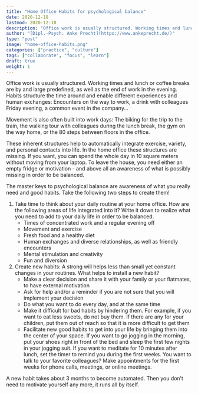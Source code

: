 ```yaml
---
title: "Home Office Habits for psychological balance"
date: 2020-12-18
lastmod: 2020-12-18
description: "Office work is usually structured. Working times and lunch or coffee breaks are by and large predefined, as well as the end of work in the evening. Habits structure the time around and enable different experiences and human exchanges: Encounters on the way to work, a drink with colleagues Friday evening, a common event in the company…"
author: "[Dipl.-Psych. Anke Precht](https://www.ankeprecht.de/)"
type: "post"
image: "home-office-habits.png"
categories: ["practice", "culture"]
tags: ["collaborate", "focus", "learn"]
draft: true
weight: 1
---
```


Office work is usually structured. Working times and lunch or coffee breaks are by and large predefined, as well as the end of work in the evening. Habits structure the time around and enable different experiences and human exchanges: Encounters on the way to work, a drink with colleagues Friday evening, a common event in the company…

<!--more-->

Movement is also often built into work days: The biking for the trip to the train, the walking tour with colleagues during the lunch break, the gym on the way home, or the 80 steps between floors in the office.

These inherent structures help to automatically integrate exercise, variety, and personal contacts into life. In the home office these structures are missing. If you want, you can spend the whole day in 10 square meters without moving from your laptop. To leave the house, you need either an empty fridge or motivation - and above all an awareness of what is possibly missing in order to be balanced.

The master keys to psychological balance are awareness of what you really need and good habits. Take the following two steps to create them!

1. Take time to think about your daily routine at your home office. How are the following areas of life integrated into it? Write it down to realize what you need to add to your daily life in order to be balanced.
   - Times of concentrated work and a regular evening off
   - Movement and exercise
   - Fresh food and a healthy diet
   - Human exchanges and diverse relationships, as well as friendly encounters
   - Mental stimulation and creativity
   - Fun and diversion
2. Create new habits: A strong will helps less than small yet constant changes in your routines. What helps to install a new habit?
   - Make a clear decision and share it with your family or your flatmates, to have external motivation
   - Ask for help and/or a reminder if you are not sure that you will implement your decision
   - Do what you want to do every day, and at the same time
   - Make it difficult for bad habits by hindering them. For example, if you want to eat less sweets, do not buy them. If there are any for your children, put them out of reach so that it is more difficult to get them
   - Facilitate new good habits to get into your life by bringing them into the center of your space. If you want to go jogging in the morning, put your shoes right in front of the bed and sleep the first few nights in your jogging suit. If you want to meditate for 10 minutes after lunch, set the timer to remind you during the first weeks. You want to talk to your favorite colleagues? Make appointments for the first weeks for phone calls, meetings, or online meetings.

A new habit takes about 3 months to become automated. Then you don’t need to motivate yourself any more, it runs all by itself.
